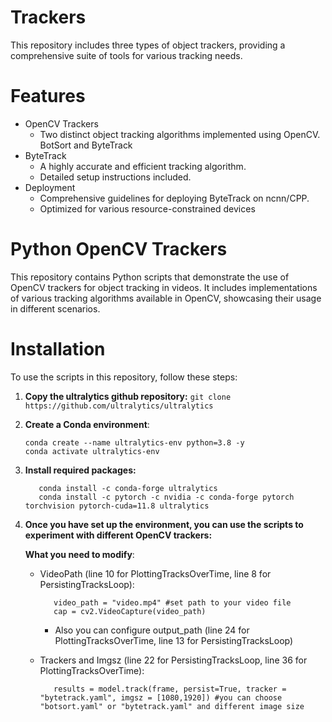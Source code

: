 # Trackers
This repository includes three types of object trackers, providing a comprehensive suite of tools for various tracking needs.
# Features
- OpenCV Trackers
  - Two distinct object tracking algorithms implemented using OpenCV. BotSort and ByteTrack
- ByteTrack
  - A highly accurate and efficient tracking algorithm.
  - Detailed setup instructions included.
- Deployment
  - Comprehensive guidelines for deploying ByteTrack on ncnn/CPP.
  - Optimized for various resource-constrained devices
# Python OpenCV Trackers
This repository contains Python scripts that demonstrate the use of OpenCV trackers for object tracking in videos. It includes implementations of various tracking algorithms available in OpenCV, showcasing their usage in different scenarios.
# Installation
To use the scripts in this repository, follow these steps:
1. **Copy the ultralytics github repository:**
   `git clone https://github.com/ultralytics/ultralytics`
3. **Create a Conda environment**:
   ```
   conda create --name ultralytics-env python=3.8 -y
   conda activate ultralytics-env
   ```
4. **Install required packages:**
   ```
      conda install -c conda-forge ultralytics
      conda install -c pytorch -c nvidia -c conda-forge pytorch torchvision pytorch-cuda=11.8 ultralytics
   ```
5. **Once you have set up the environment, you can use the scripts to experiment with different OpenCV trackers:**
   
   **What you need to modify**:
     - VideoPath (line 10 for PlottingTracksOverTime, line 8 for PersistingTracksLoop):
       ```
          video_path = "video.mp4" #set path to your video file
          cap = cv2.VideoCapture(video_path)
       ```
       - Also you can configure output_path (line 24 for PlottingTracksOverTime, line 13 for PersistingTracksLoop)
         
     - Trackers and Imgsz (line 22 for PersistingTracksLoop, line 36 for PlottingTracksOverTime):
       ```
          results = model.track(frame, persist=True, tracker = "bytetrack.yaml", imgsz = [1080,1920]) #you can choose "botsort.yaml" or "bytetrack.yaml" and different image size
       ```
